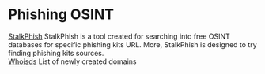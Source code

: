 # Phishing OSINT

[StalkPhish](https://github.com/t4d/StalkPhish) StalkPhish is a tool created for searching into free OSINT databases for specific phishing kits URL. More, StalkPhish is designed to try finding phishing kits sources. \
[Whoisds](https://whoisds.com/newly-registered-domains) List of newly created domains
